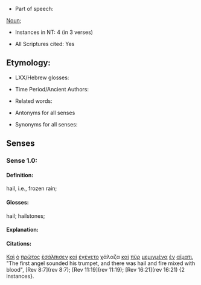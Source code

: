 * Part of speech: 

[Noun](http://ugg.readthedocs.io/en/latest/noun.html); 

* Instances in NT: 4 (in 3 verses)

* All Scriptures cited: Yes

## Etymology: 

* LXX/Hebrew glosses: 

* Time Period/Ancient Authors: 

* Related words: 

* Antonyms for all senses

* Synonyms for all senses: 

## Senses 

### Sense 1.0: 

#### Definition: 

hail, i.e., frozen rain;

#### Glosses: 

hail; hailstones;

#### Explanation: 


#### Citations: 

[Καὶ](../G25320/01.md) [ὁ](../G35880/01.md) [πρῶτος](../G44130/01.md) [ἐσάλπισεν](../G45370/01.md) [καὶ](../G25320/01.md) [ἐγένετο](../G10960/01.md) χάλαζα [καὶ](../G25320/01.md) [πῦρ](../G44420/01.md) [μεμιγμένα](../G33960/01.md) [ἐν](../G17220/01.md) [αἵματι](../G01290/01.md), "The first angel sounded his trumpet, and there was hail and fire mixed with blood", [Rev 8:7](rev 8:7); [Rev 11:19](rev 11:19); [Rev 16:21](rev 16:21) {2 instances}.  
